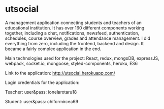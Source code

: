 # utsocial

A management application connecting students and teachers of an educational institution. It has over 160 different components working together, including a chat, notifications, newsfeed, authentication, schedules, course overview, grades and attendance management. I did everything from zero, including the frontend, backend and design. It became a fairly complex application in the end.

Main technologies used for the project:
React, redux, mongoDB, expressJS, webpack, socket.io, mongoose, styled-components, heroku, ES6​

Link to the application: http://utsocial.herokuapp.com/

Login credentials for the application:

Teacher: user&pass: ionelarotaru18

Student: user&pass: chiformircea69
